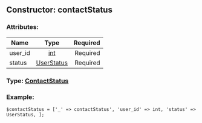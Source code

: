 ## Constructor: contactStatus  

### Attributes:

| Name     |    Type       | Required |
|----------|:-------------:|---------:|
|user\_id|[int](../types/int.md) | Required|
|status|[UserStatus](../types/UserStatus.md) | Required|



### Type: [ContactStatus](../types/ContactStatus.md)


### Example:

```
$contactStatus = ['_' => contactStatus', 'user_id' => int, 'status' => UserStatus, ];
```